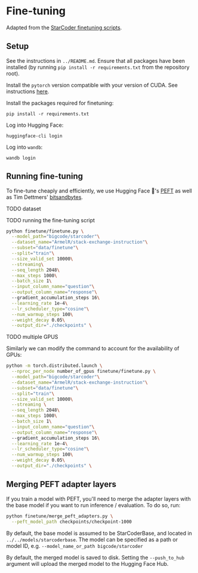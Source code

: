 # Fine-tuning

Adapted from the [StarCoder finetuning
scripts](https://github.com/bigcode-project/starcoder/tree/main/finetune).

## Setup

See the instructions in `../README.md`. Ensure that all packages have been
installed (by running `pip install -r requirements.txt` from the repository
root).

Install the `pytorch` version compatible with your version of CUDA. See
instructions [here](https://pytorch.org/get-started/locally/).

Install the packages required for finetuning:

    pip install -r requirements.txt

Log into Hugging Face:

    huggingface-cli login

Log into `wandb`:

    wandb login

## Running fine-tuning

To fine-tune cheaply and efficiently, we use Hugging Face 🤗's
[PEFT](https://github.com/huggingface/peft) as well as Tim Dettmers'
[bitsandbytes](https://github.com/TimDettmers/bitsandbytes).

TODO dataset

TODO running the fine-tuning script

```bash
python finetune/finetune.py \
  --model_path="bigcode/starcoder"\
  --dataset_name="ArmelR/stack-exchange-instruction"\
  --subset="data/finetune"\
  --split="train"\
  --size_valid_set 10000\
  --streaming\
  --seq_length 2048\
  --max_steps 1000\
  --batch_size 1\
  --input_column_name="question"\
  --output_column_name="response"\ 
  --gradient_accumulation_steps 16\
  --learning_rate 1e-4\
  --lr_scheduler_type="cosine"\
  --num_warmup_steps 100\
  --weight_decay 0.05\
  --output_dir="./checkpoints" \
```

TODO multiple GPUS

Similarly we can modify the command to account for the availability of GPUs:

```bash
python -m torch.distributed.launch \
  --nproc_per_node number_of_gpus finetune/finetune.py \
  --model_path="bigcode/starcoder"\
  --dataset_name="ArmelR/stack-exchange-instruction"\
  --subset="data/finetune"\
  --split="train"\
  --size_valid_set 10000\
  --streaming \
  --seq_length 2048\
  --max_steps 1000\
  --batch_size 1\
  --input_column_name="question"\
  --output_column_name="response"\ 
  --gradient_accumulation_steps 16\
  --learning_rate 1e-4\
  --lr_scheduler_type="cosine"\
  --num_warmup_steps 100\
  --weight_decay 0.05\
  --output_dir="./checkpoints" \
```

## Merging PEFT adapter layers

If you train a model with PEFT, you'll need to merge the adapter layers with
the base model if you want to run inference / evaluation. To do so, run:

```bash
python finetune/merge_peft_adapters.py \
  --peft_model_path checkpoints/checkpoint-1000
```

By default, the base model is assumed to be StarCoderBase, and located in
`../../models/starcoderbase`. The model can be specified as a path or model ID,
e.g. `--model_name_or_path bigcode/starcoder`

By default, the merged model is saved to disk. Setting the `--push_to_hub`
argument will upload the merged model to the Hugging Face Hub.

